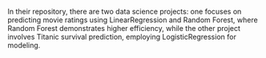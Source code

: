 In their repository, there are two data science projects: one focuses on predicting movie ratings using LinearRegression and Random Forest, where Random Forest demonstrates higher efficiency, while the other project involves Titanic survival prediction, employing LogisticRegression for modeling.






